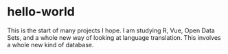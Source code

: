 # hello-world
This is the start of many projects I hope. I am studying R, Vue, Open Data Sets, and a whole new way of looking at language translation. This involves a whole new kind of database.
